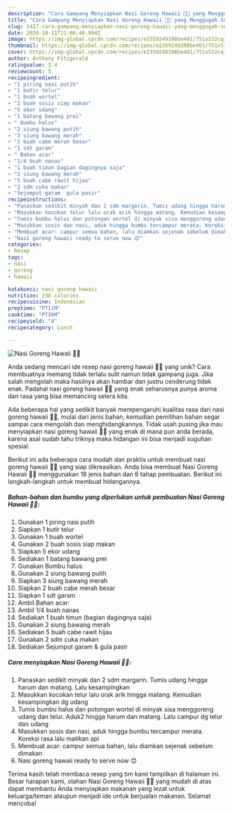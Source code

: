 ```yaml
---
description: "Cara Gampang Menyiapkan Nasi Goreng Hawaii 🍍🌴 yang Menggugah Selera"
title: "Cara Gampang Menyiapkan Nasi Goreng Hawaii 🍍🌴 yang Menggugah Selera"
slug: 1437-cara-gampang-menyiapkan-nasi-goreng-hawaii-yang-menggugah-selera
date: 2020-10-11T21:08:40.994Z
image: https://img-global.cpcdn.com/recipes/e2359249398be401/751x532cq70/nasi-goreng-hawaii-🍍🌴-foto-resep-utama.jpg
thumbnail: https://img-global.cpcdn.com/recipes/e2359249398be401/751x532cq70/nasi-goreng-hawaii-🍍🌴-foto-resep-utama.jpg
cover: https://img-global.cpcdn.com/recipes/e2359249398be401/751x532cq70/nasi-goreng-hawaii-🍍🌴-foto-resep-utama.jpg
author: Anthony Fitzgerald
ratingvalue: 3.4
reviewcount: 5
recipeingredient:
- "1 piring nasi putih"
- "1 butir telur"
- "1 buah wortel"
- "2 buah sosis siap makan"
- "5 ekor udang"
- "1 batang bawang prei"
- " Bumbu halus"
- "2 siung bawang putih"
- "3 siung bawang merah"
- "2 buah cabe merah besar"
- "1 sdt garam"
- " Bahan acar"
- "1/4 buah nanas"
- "1 buah timun bagian dagingnya saja"
- "2 siung bawang merah"
- "5 buah cabe rawit hijau"
- "2 sdm cuka makan"
- "Sejumput garam  gula pasir"
recipeinstructions:
- "Panaskan sedikit minyak dan 2 sdm margarin. Tumis udang hingga harum dan matang. Lalu kesampingkan"
- "Masukkan kocokan telur lalu orak arik hingga matang. Kemudian kesampingkan dg udang"
- "Tumis bumbu halus dan potongan wortel di minyak sisa menggoreng udang dan telur. Aduk2 hingga harum dan matang. Lalu campur dg telur dan udang"
- "Masukkan sosis dan nasi, aduk hingga bumbu tercampur merata. Koreksi rasa lalu matikan api"
- "Membuat acar: campur semua bahan, lalu diamkan sejenak sebelum dimakan"
- "Nasi goreng hawaii ready to serve now 😊"
categories:
- Resep
tags:
- nasi
- goreng
- hawaii

katakunci: nasi goreng hawaii 
nutrition: 238 calories
recipecuisine: Indonesian
preptime: "PT11M"
cooktime: "PT36M"
recipeyield: "4"
recipecategory: Lunch

---
```



![Nasi Goreng Hawaii 🍍🌴](https://img-global.cpcdn.com/recipes/e2359249398be401/751x532cq70/nasi-goreng-hawaii-🍍🌴-foto-resep-utama.jpg)

Anda sedang mencari ide resep nasi goreng hawaii 🍍🌴 yang unik? Cara membuatnya memang tidak terlalu sulit namun tidak gampang juga. Jika salah mengolah maka hasilnya akan hambar dan justru cenderung tidak enak. Padahal nasi goreng hawaii 🍍🌴 yang enak seharusnya punya aroma dan rasa yang bisa memancing selera kita.



Ada beberapa hal yang sedikit banyak mempengaruhi kualitas rasa dari nasi goreng hawaii 🍍🌴, mulai dari jenis bahan, kemudian pemilihan bahan segar sampai cara mengolah dan menghidangkannya. Tidak usah pusing jika mau menyiapkan nasi goreng hawaii 🍍🌴 yang enak di mana pun anda berada, karena asal sudah tahu triknya maka hidangan ini bisa menjadi suguhan spesial.


Berikut ini ada beberapa cara mudah dan praktis untuk membuat nasi goreng hawaii 🍍🌴 yang siap dikreasikan. Anda bisa membuat Nasi Goreng Hawaii 🍍🌴 menggunakan 18 jenis bahan dan 6 tahap pembuatan. Berikut ini langkah-langkah untuk membuat hidangannya.

<!--inarticleads1-->

##### Bahan-bahan dan bumbu yang diperlukan untuk pembuatan Nasi Goreng Hawaii 🍍🌴:

1. Gunakan 1 piring nasi putih
1. Siapkan 1 butir telur
1. Gunakan 1 buah wortel
1. Gunakan 2 buah sosis siap makan
1. Siapkan 5 ekor udang
1. Sediakan 1 batang bawang prei
1. Gunakan  Bumbu halus:
1. Gunakan 2 siung bawang putih
1. Siapkan 3 siung bawang merah
1. Siapkan 2 buah cabe merah besar
1. Siapkan 1 sdt garam
1. Ambil  Bahan acar:
1. Ambil 1/4 buah nanas
1. Sediakan 1 buah timun (bagian dagingnya saja)
1. Gunakan 2 siung bawang merah
1. Sediakan 5 buah cabe rawit hijau
1. Gunakan 2 sdm cuka makan
1. Sediakan Sejumput garam &amp; gula pasir




<!--inarticleads2-->

##### Cara menyiapkan Nasi Goreng Hawaii 🍍🌴:

1. Panaskan sedikit minyak dan 2 sdm margarin. Tumis udang hingga harum dan matang. Lalu kesampingkan
1. Masukkan kocokan telur lalu orak arik hingga matang. Kemudian kesampingkan dg udang
1. Tumis bumbu halus dan potongan wortel di minyak sisa menggoreng udang dan telur. Aduk2 hingga harum dan matang. Lalu campur dg telur dan udang
1. Masukkan sosis dan nasi, aduk hingga bumbu tercampur merata. Koreksi rasa lalu matikan api
1. Membuat acar: campur semua bahan, lalu diamkan sejenak sebelum dimakan
1. Nasi goreng hawaii ready to serve now 😊




Terima kasih telah membaca resep yang tim kami tampilkan di halaman ini. Besar harapan kami, olahan Nasi Goreng Hawaii 🍍🌴 yang mudah di atas dapat membantu Anda menyiapkan makanan yang lezat untuk keluarga/teman ataupun menjadi ide untuk berjualan makanan. Selamat mencoba!
